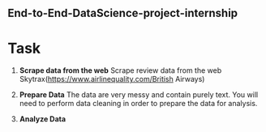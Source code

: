 ## End-to-End-DataScience-project-internship

# Task
1. **Scrape data from the web**
Scrape review data from the web Skytrax(https://www.airlinequality.com/British Airways)

2. **Prepare Data**
The data are very messy and contain purely text. You will need to perform data cleaning in order to prepare the data for analysis.

3. **Analyze Data**

